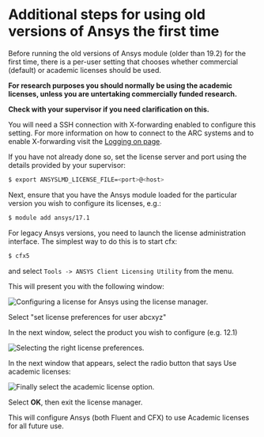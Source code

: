 # Additional steps for using old versions of Ansys the first time

Before running the old versions of Ansys module (older than 19.2) for the first time, there is a per-user setting that chooses whether commercial (default) or academic licenses should be used.

**For research purposes you should normally be using the academic licenses, unless you are untertaking commercially funded research.**

**Check with your supervisor if you need clarification on this.**

You will need a SSH connection with X-forwarding enabled to configure this setting. For more information on how to connect to the ARC systems and to enable X-forwarding visit the [Logging on page](../../getting_started/logon/x11-graphics).

If you have not already done so, set the license server and port using the details provided by your supervisor:

```bash
$ export ANSYSLMD_LICENSE_FILE=<port>@<host>
```

Next, ensure that you have the Ansys module loaded for the particular version you wish to configure its licenses, e.g.:

```bash
$ module add ansys/17.1
```

For legacy Ansys versions, you need to launch the license administration interface. The simplest way to do this is to start cfx:

```bash
$ cfx5
```

and select `Tools -> ANSYS Client Licensing Utility` from the menu.

This will present you with the following window:

![Configuring a license for Ansys using the license manager.](../../../assets/wp/2016/01/ansys_license.jpg)

Select "set license preferences for user abcxyz"

In the next window, select the product you wish to configure (e.g. 12.1)

![Selecting the right license preferences.](../../../assets/wp/2016/01/ansys_license1.jpg)

In the next window that appears, select the radio button that says Use academic licenses:

![Finally select the academic license option.](../../../assets/wp/2016/01/ansys_license3.jpg)

Select **OK**, then exit the license manager.

This will configure Ansys (both Fluent and CFX) to use Academic licenses for all future use.
